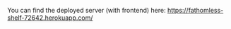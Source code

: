

You can find the deployed server (with frontend) here: https://fathomless-shelf-72642.herokuapp.com/